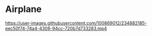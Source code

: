 # Airplane

https://user-images.githubusercontent.com/100869012/234882185-eec50f74-74a4-4306-94cc-720b7d733283.mp4

